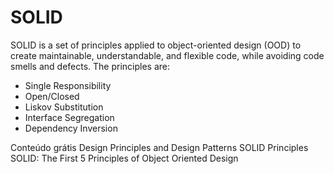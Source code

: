 # SOLID

SOLID is a set of principles applied to object-oriented design (OOD) to create maintainable, understandable, and flexible code, while avoiding code smells and defects. The principles are:

- Single Responsibility
- Open/Closed
- Liskov Substitution
- Interface Segregation
- Dependency Inversion

<ResourceGroupTitle>Conteúdo grátis</ResourceGroupTitle>
<BadgeLink colorScheme='blue' badgeText='Original Paper' href='https://web.archive.org/web/20150906155800/http://www.objectmentor.com/resources/articles/Principles_and_Patterns.pdf'>Design Principles and
Design Patterns</BadgeLink>
<BadgeLink colorScheme='yellow' badgeText='Read' href='https://www.baeldung.com/solid-principles'>SOLID Principles</BadgeLink>
<BadgeLink colorScheme='yellow' badgeText='Read' href='https://www.digitalocean.com/community/conceptual_articles/s-o-l-i-d-the-first-five-principles-of-object-oriented-design'>SOLID: The First 5 Principles of Object Oriented Design</BadgeLink>
